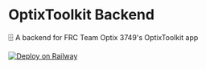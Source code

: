# OptixToolkit Backend

🗄 A backend for FRC Team Optix 3749's OptixToolkit app

[![Deploy on Railway](https://railway.app/button.svg)](https://railway.app/new/template?template=https%3A%2F%2Fgithub.com%2FTeam-Optix-3749%2FOptixToolkit-backend&plugins=mongodb&envs=SENDGRID_KEY%2CWEBHOOK_SECRET%2CKEY%2CMONGO_URL%2CFIREBASE_PRIVATE_KEY%2CFIREBASE_CLIENT_EMAIL%2CFIREBASE_PROJECT_ID&SENDGRID_KEYDesc=SendGrid+Key+from+SendGrid+API+Dashboard&WEBHOOK_SECRETDesc=Webhook+secret+from+EasyPost+Dashboard&KEYDesc=Easypost+Key&MONGO_URLDesc=MongoDB+Url&FIREBASE_PRIVATE_KEYDesc=Firebase+Private+Key+from+Service+Account+Json+File&FIREBASE_CLIENT_EMAILDesc=Firebase+Client+Email+from+Service+Account+Json+File&FIREBASE_PROJECT_IDDesc=Firebase+Project+ID+from+Service+Account+Json+File&referralCode=qHn_cd)
